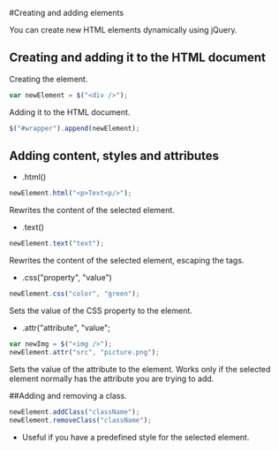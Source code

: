 #Creating and adding elements

You can create new HTML elements dynamically using jQuery.

## Creating and adding it to the HTML document

Creating the element.
```js
var newElement = $("<div />");
```

Adding it to the HTML document.
```js
$("#wrapper").append(newElement);
```


## Adding content, styles and attributes

- .html()
```js
newElement.html("<p>Text<p/>");
```
Rewrites the content of the selected element.

- .text()
```js
newElement.text("text");
```
Rewrites the content of the selected element, escaping the tags.

- .css("property", "value")
```js
newElement.css("color", "green");
```
Sets the value of the CSS property to the element.

- .attr("attribute", "value";
```js
var newImg = $("<img />");
newElement.attr("src", "picture.png");
```
Sets the value of the attribute to the element.
Works only if the selected element normally has the attribute you are trying to add.

##Adding and removing a class.
```js
newElement.addClass("className");
newElement.removeClass("className");
```
- Useful if you have a predefined style for the selected element.